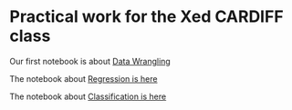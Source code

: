 # Practical work for the Xed CARDIFF class

Our first notebook is about [Data Wrangling](https://colab.research.google.com/github/demianw/Xed/blob/main/data_wrangling/notebook.ipynb)

The notebook about [Regression is here](https://colab.research.google.com/github/demianw/Xed/blob/main/ames_datasets/notebook_ames_datasets.ipynb)

The notebook about [Classification is here](https://colab.research.google.com/github/demianw/Xed/blob/main/titanic_survival_prediction/notebook_titanic_survival_prediction.ipynb)
